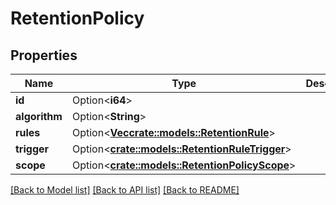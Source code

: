 # RetentionPolicy

## Properties

Name | Type | Description | Notes
------------ | ------------- | ------------- | -------------
**id** | Option<**i64**> |  | [optional]
**algorithm** | Option<**String**> |  | [optional]
**rules** | Option<[**Vec<crate::models::RetentionRule>**](RetentionRule.md)> |  | [optional]
**trigger** | Option<[**crate::models::RetentionRuleTrigger**](RetentionRuleTrigger.md)> |  | [optional]
**scope** | Option<[**crate::models::RetentionPolicyScope**](RetentionPolicyScope.md)> |  | [optional]

[[Back to Model list]](../README.md#documentation-for-models) [[Back to API list]](../README.md#documentation-for-api-endpoints) [[Back to README]](../README.md)


